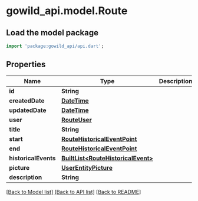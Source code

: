 # gowild_api.model.Route

## Load the model package
```dart
import 'package:gowild_api/api.dart';
```

## Properties
Name | Type | Description | Notes
------------ | ------------- | ------------- | -------------
**id** | **String** |  | 
**createdDate** | [**DateTime**](DateTime.md) |  | 
**updatedDate** | [**DateTime**](DateTime.md) |  | 
**user** | [**RouteUser**](RouteUser.md) |  | 
**title** | **String** |  | 
**start** | [**RouteHistoricalEventPoint**](RouteHistoricalEventPoint.md) |  | 
**end** | [**RouteHistoricalEventPoint**](RouteHistoricalEventPoint.md) |  | 
**historicalEvents** | [**BuiltList&lt;RouteHistoricalEvent&gt;**](RouteHistoricalEvent.md) |  | 
**picture** | [**UserEntityPicture**](UserEntityPicture.md) |  | 
**description** | **String** |  | 

[[Back to Model list]](../README.md#documentation-for-models) [[Back to API list]](../README.md#documentation-for-api-endpoints) [[Back to README]](../README.md)


